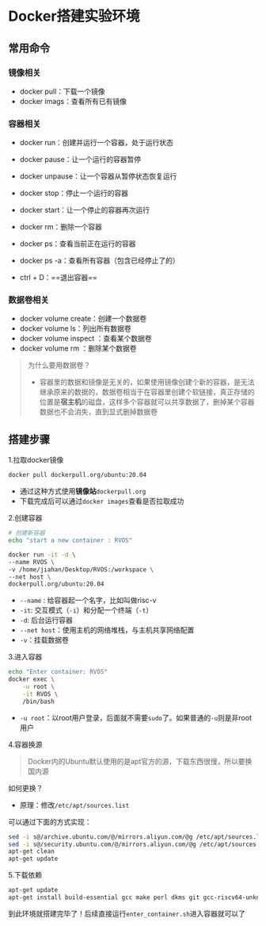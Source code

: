 # Docker搭建实验环境

## 常用命令

### 镜像相关

- docker pull：下载一个镜像
- docker imags：查看所有已有镜像

### 容器相关

- docker run：创建并运行一个容器，处于运行状态
- docker pause：让一个运行的容器暂停
- docker unpause：让一个容器从暂停状态恢复运行
- docker stop：停止一个运行的容器
- docker start：让一个停止的容器再次运行

- docker rm：删除一个容器

- docker ps：查看当前正在运行的容器

- docker ps -a：查看所有容器（包含已经停止了的）

- ctrl + D：==退出容器==

### 数据卷相关

- docker volume create：创建一个数据卷
- docker volume ls：列出所有数据卷
- docker volume inspect ：查看某个数据卷
- docker volume rm ：删除某个数据卷

> 为什么要用数据卷？
>
> - 容器里的数据和镜像是无关的，如果使用镜像创建个新的容器，是无法继承原来的数据的，数据卷相当于在容器里创建个软链接，真正存储的位置是**宿主机**的磁盘，这样多个容器就可以共享数据了，删掉某个容器数据也不会消失，直到显式删掉数据卷



## 搭建步骤

1.拉取docker镜像

```bash
docker pull dockerpull.org/ubuntu:20.04 
```

- 通过这种方式使用**镜像站**`dockerpull.org`
- 下载完成后可以通过`docker images`查看是否拉取成功



2.创建容器

```bash
# 创建新容器
echo "start a new container : RVOS"

docker run -it -d \
--name RVOS \
-v /home/jiahan/Desktop/RVOS:/workspace \
--net host \
dockerpull.org/ubuntu:20.04
```

- `--name` : 给容器起一个名字，比如叫做risc-v
- `-it`: 交互模式（`-i`）和分配一个终端（`-t`）
- `-d`: 后台运行容器
- `--net host`：使用主机的网络堆栈，与主机共享网络配置
- `-v`：挂载数据卷



3.进入容器

```sh
echo "Enter container: RVOS"
docker exec \
    -u root \
    -it RVOS \
    /bin/bash
```

- `-u root`：以root用户登录，后面就不需要`sudo`了。如果普通的`-u`则是非root用户



4.容器换源

> Docker内的Ubuntu默认使用的是apt官方的源，下载东西很慢，所以要换国内源

如何更换？

- 原理：修改`/etc/apt/sources.list`

可以通过下面的方式实现：

```bash
sed -i s@/archive.ubuntu.com/@/mirrors.aliyun.com/@g /etc/apt/sources.list
sed -i s@/security.ubuntu.com/@/mirrors.aliyun.com/@g /etc/apt/sources.list
apt-get clean
apt-get update
```



5.下载依赖

```bash
apt-get update
apt-get install build-essential gcc make perl dkms git gcc-riscv64-unknown-elf gdb-multiarch qemu-system-misc
```



到此环境就搭建完毕了！后续直接运行`enter_container.sh`进入容器就可以了

